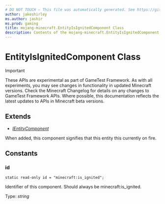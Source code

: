 ```yaml
---
# DO NOT TOUCH — This file was automatically generated. See https://github.com/Mojang/MinecraftApiDocsGenerator to modify descriptions, examples, etc.
author: jakeshirley
ms.author: jashir
ms.prod: gaming
title: mojang-minecraft.EntityIsIgnitedComponent Class
description: Contents of the mojang-minecraft.EntityIsIgnitedComponent class.
---
```

# EntityIsIgnitedComponent Class
>[!IMPORTANT]
>These APIs are experimental as part of GameTest Framework. As with all experiments, you may see changes in functionality in updated Minecraft versions. Check the Minecraft Changelog for details on any changes to GameTest Framework APIs. Where possible, this documentation reflects the latest updates to APIs in Minecraft beta versions.

## Extends
- [*IEntityComponent*](IEntityComponent.md)

When added, this component signifies that this entity this currently on fire.

## Constants

### **id**
`static read-only id = "minecraft:is_ignited";`

Identifier of this component. Should always be minecraft:is_ignited.

Type: *string*

